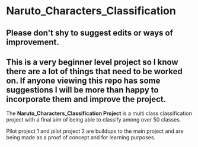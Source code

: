 # Naruto_Characters_Classification

## Please don't shy to suggest edits or ways of improvement. 
## This is a very beginner level project so I know there are a lot of things that need to be worked on. If anyone viewing this repo has some suggestions I will be more than happy to incorporate them and improve the project.

The **Naruto_Characters_Classification Project** is a multi class classification project with a final aim of being able to classify among over 50 classes.


Pilot project 1 and pilot project 2 are buildups to the main project and are being made as a proof of concept and for learning purposes.
